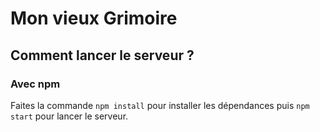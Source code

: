 # Mon vieux Grimoire


## Comment lancer le serveur ? 

### Avec npm

Faites la commande `npm install` pour installer les dépendances puis `npm start` pour lancer le serveur.